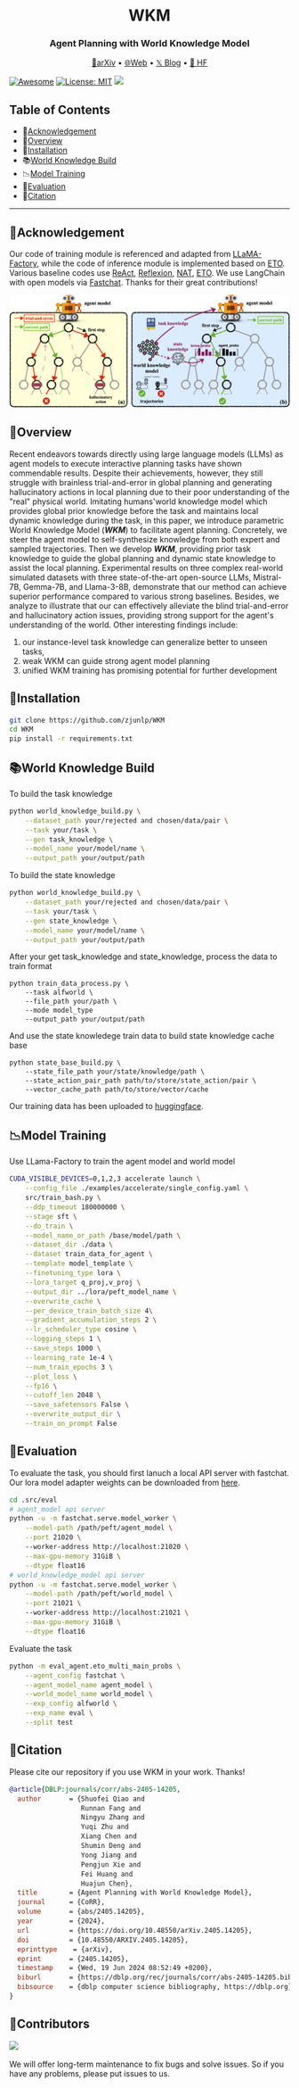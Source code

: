 <h1 align="center"> WKM </h1>
<h3 align="center"> Agent Planning with World Knowledge Model </h3>

<p align="center">
  <a href="https://arxiv.org/abs/2405.14205">📄arXiv</a> •
  <a href="https://www.zjukg.org/project/WKM/">🌐Web</a> •
    <a href="https://x.com/omarsar0/status/1793851075411296761">𝕏 Blog</a>
    •
    <a href="https://huggingface.co/collections/zjunlp/wkm-6684c611102213b6d8104f84">🤗 HF</a>
</p>

[![Awesome](https://awesome.re/badge.svg)](https://github.com/zjunlp/WKM) 
[![License: MIT](https://img.shields.io/badge/License-MIT-green.svg)](https://opensource.org/licenses/MIT)
![](https://img.shields.io/github/last-commit/zjunlp/WKM?color=green) 

## Table of Contents

- 🌻[Acknowledgement](#acknowledgement)
- 🌟[Overview](#overview)
- 🔧[Installation](#installation)
- 📚[World Knowledge Build](#world-knowledge-build)
- 📉[Model Training](#model-training)
- 🧐[Evaluation](#evaluation)
- 🚩[Citation](#citation)

---



## 🌻Acknowledgement

Our code of training module is referenced and adapted from [LLaMA-Factory](https://github.com/hiyouga/LLaMA-Factory), while the code of inference module is implemented based on [ETO](https://github.com/Yifan-Song793/ETO). Various baseline codes use [ReAct](https://github.com/ysymyth/ReAct), [Reflexion](https://github.com/noahshinn/reflexion), [NAT](https://github.com/reason-wang/nat), [ETO](https://github.com/Yifan-Song793/ETO). We use LangChain with open models via [Fastchat](https://github.com/lm-sys/FastChat/blob/main/docs/langchain_integration.md). Thanks for their great contributions!



![alt text](model_pic.png)

## 🌟Overview

Recent endeavors towards directly using large language models (LLMs) as agent models to execute interactive planning tasks have shown commendable results. Despite their achievements, however, they still struggle with brainless trial-and-error in global planning and generating hallucinatory actions in local planning due to their poor understanding of the "real" physical world. Imitating humans'world knowledge model which provides global prior knowledge before the task and maintains local dynamic knowledge during the task, in this paper, we introduce parametric World Knowledge Model (***WKM***) to facilitate agent planning. Concretely, we steer the agent model to self-synthesize knowledge from both expert and sampled trajectories. Then we develop ***WKM***, providing prior task knowledge to guide the global planning and dynamic state knowledge to assist the local planning. Experimental results on three complex real-world simulated datasets with three state-of-the-art open-source LLMs, Mistral-7B, Gemma-7B, and Llama-3-8B, demonstrate that our method can achieve superior performance compared to various strong baselines. Besides, we analyze to illustrate that our can effectively alleviate the blind trial-and-error and hallucinatory action issues, providing strong support for the agent's understanding of the world. 
Other interesting findings include: 
1) our instance-level task knowledge can generalize better to unseen tasks, 
2) weak WKM can guide strong agent model planning
3) unified WKM training has promising potential for further development



## 🔧Installation

```bash
git clone https://github.com/zjunlp/WKM
cd WKM
pip install -r requirements.txt
```

## 📚World Knowledge Build

To build the task knowledge
```sh
python world_knowledge_build.py \
    --dataset_path your/rejected and chosen/data/pair \
    --task your/task \
    --gen task_knowledge \
    --model_name your/model/name \
    --output_path your/output/path
```

To build the state knowledge
```sh
python world_knowledge_build.py \
    --dataset_path your/rejected and chosen/data/pair \
    --task your/task \
    --gen state_knowledge \
    --model_name your/model/name \
    --output_path your/output/path
```

After your get task_knowledge and state_knowledge, process the data to train format
```
python train_data_process.py \
    --task alfworld \
    --file_path your/path \
    --mode model_type
    --output_path your/output/path
```

And use the state knowledege train data to build state knowledge cache base
```
python state_base_build.py \
    --state_file_path your/state/knowledge/path \
    --state_action_pair_path path/to/store/state_action/pair \
    --vector_cache_path path/to/store/vector/cache
```
Our training data has been uploaded to [huggingface](https://huggingface.co/datasets/zjunlp/WKM-train-data).

## 📉Model Training

Use LLama-Factory to train the agent model and world model 
```sh
CUDA_VISIBLE_DEVICES=0,1,2,3 accelerate launch \
    --config_file ./examples/accelerate/single_config.yaml \
    src/train_bash.py \
    --ddp_timeout 180000000 \
    --stage sft \
    --do_train \
    --model_name_or_path /base/model/path \
    --dataset_dir ./data \
    --dataset train_data_for_agent \
    --template model_template \
    --finetuning_type lora \
    --lora_target q_proj,v_proj \
    --output_dir ../lora/peft_model_name \
    --overwrite_cache \
    --per_device_train_batch_size 4\
    --gradient_accumulation_steps 2 \
    --lr_scheduler_type cosine \
    --logging_steps 1 \
    --save_steps 1000 \
    --learning_rate 1e-4 \
    --num_train_epochs 3 \
    --plot_loss \
    --fp16 \
    --cutoff_len 2048 \
    --save_safetensors False \
    --overwrite_output_dir \
    --train_on_prompt False
```

## 🧐Evaluation


To evaluate the task, you should first lanuch a local API server with fastchat. Our lora model adapter weights can be downloaded from [here](https://huggingface.co/collections/zjunlp/wkm-6684c611102213b6d8104f84).
```sh
cd .src/eval
# agent_model api server
python -u -m fastchat.serve.model_worker \
    --model-path /path/peft/agent_model \
    --port 21020 \ 
    --worker-address http://localhost:21020 \
    --max-gpu-memory 31GiB \
    --dtype float16
# world_knowledge_model api server
python -u -m fastchat.serve.model_worker \
    --model-path /path/peft/world_model \
    --port 21021 \ 
    --worker-address http://localhost:21021 \
    --max-gpu-memory 31GiB \
    --dtype float16
```

Evaluate the task
```sh
python -m eval_agent.eto_multi_main_probs \
    --agent_config fastchat \
    --agent_model_name agent_model \
    --world_model_name world_model \
    --exp_config alfworld \
    --exp_name eval \
    --split test
```

## 🚩Citation

Please cite our repository if you use WKM in your work. Thanks!

```bibtex
@article{DBLP:journals/corr/abs-2405-14205,
  author       = {Shuofei Qiao and
                  Runnan Fang and
                  Ningyu Zhang and
                  Yuqi Zhu and
                  Xiang Chen and
                  Shumin Deng and
                  Yong Jiang and
                  Pengjun Xie and
                  Fei Huang and
                  Huajun Chen},
  title        = {Agent Planning with World Knowledge Model},
  journal      = {CoRR},
  volume       = {abs/2405.14205},
  year         = {2024},
  url          = {https://doi.org/10.48550/arXiv.2405.14205},
  doi          = {10.48550/ARXIV.2405.14205},
  eprinttype    = {arXiv},
  eprint       = {2405.14205},
  timestamp    = {Wed, 19 Jun 2024 08:52:49 +0200},
  biburl       = {https://dblp.org/rec/journals/corr/abs-2405-14205.bib},
  bibsource    = {dblp computer science bibliography, https://dblp.org}
}
```



## 🎉Contributors

<a href="https://github.com/zjunlp/WKM/graphs/contributors">
  <img src="https://contrib.rocks/image?repo=zjunlp/WKM" /></a>

We will offer long-term maintenance to fix bugs and solve issues. So if you have any problems, please put issues to us.
